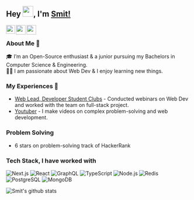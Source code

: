 ## Hey <img src="https://github.com/TheDudeThatCode/TheDudeThatCode/blob/master/Assets/Hi.gif" width="29px">, I'm [Smit!](https://smitbarmase.github.io) 

<a href="https://www.linkedin.com/in/smitbarmase/">
  <img align="left" width="24px" src="https://cdn.jsdelivr.net/npm/simple-icons@v3/icons/linkedin.svg"  />
</a>
<a href="https://twitter.com/smitbarmase">
  <img align="left" width="26px" src="https://cdn.jsdelivr.net/npm/simple-icons@v3/icons/twitter.svg" />
</a>
<a href="https://www.youtube.com/channel/UCNN-8t9vWnL0jydIHMr1KHg">
  <img align="left" width="26px" src="https://cdn.jsdelivr.net/npm/simple-icons@v3/icons/youtube.svg" />
</a>

<br />

### About Me 🚀
🎓 I’m an Open-Source enthusiast & a junior pursuing my Bachelors in Computer Science & Engineering. </br>
👨‍💻  I am passionate about Web Dev & I enjoy learning new things. </br>

### My Experiences 🙌
- [Web Lead, Developer Student Clubs](https://dsc.community.dev/) - Conducted webinars on Web Dev and worked with the team on full-stack project.
- [Youtuber](https://www.youtube.com/channel/UCNN-8t9vWnL0jydIHMr1KHg) - I make videos on complex problem-solving and web development.

### Problem Solving
- 6 stars on problem-solving track of HackerRank

### Tech Stack, I have worked with
![Next.js](https://img.shields.io/badge/-Next.js-222?&logo=next.js)
![React](https://img.shields.io/badge/-React-222?&logo=React)
![GraphQL](https://img.shields.io/badge/-GraphQL-222?&logo=graphql&logoColor=e535ab)
![TypeScript](https://img.shields.io/badge/-TypeScript-222?&logo=typescript&logoColor=007acc)
![Node.js](https://img.shields.io/badge/-Node.js-222?&logo=node.js)
![Redis](https://img.shields.io/badge/-Redis-222?&logo=redis)
![PostgreSQL](https://img.shields.io/badge/-PostgreSQL-222?&logo=postgresql&logoColor=30648c)
![MongoDB](https://img.shields.io/badge/-MongoDB-222?&logo=mongodb&logoColor=4db33d)

![Smit's github stats](https://github-readme-stats.vercel.app/api?username=smitbarmase&show_icons=true&hide_border=true)
<br />
